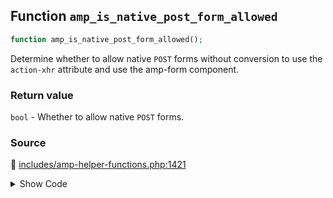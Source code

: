 ## Function `amp_is_native_post_form_allowed`

```php
function amp_is_native_post_form_allowed();
```

Determine whether to allow native `POST` forms without conversion to use the `action-xhr` attribute and use the amp-form component.

### Return value

`bool` - Whether to allow native `POST` forms.

### Source

:link: [includes/amp-helper-functions.php:1421](/includes/amp-helper-functions.php#L1421-L1431)

<details>
<summary>Show Code</summary>

```php
function amp_is_native_post_form_allowed() {
	/**
	 * Filters whether to allow native `POST` forms without conversion to use the `action-xhr` attribute and use the amp-form component.
	 *
	 * @since 2.2
	 * @link https://github.com/ampproject/amphtml/issues/27638
	 *
	 * @param bool $use_native Whether to allow native `POST` forms.
	 */
	return (bool) apply_filters( 'amp_native_post_form_allowed', false );
}
```

</details>
